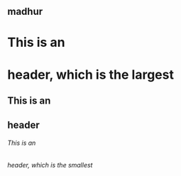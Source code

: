 ## madhur
# This is an <h1> header, which is the largest
## This is an <h2> header
###### This is an <h6> header, which is the smallest
